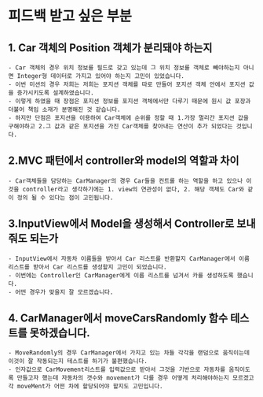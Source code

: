 # 피드백 받고 싶은 부분

## 1. Car 객체의 Position 객체가 분리돼야 하는지
    - Car 객체의 경우 위치 정보를 필드로 갖고 있는데 그 위치 정보를 객체로 빼야하는지 아니면 Integer형 데이터로 가지고 있어야 하는지 고민이 있었습니다.
    - 이번 미션의 경우 저희는 저희는 포지션 객체를 따로 만들어 포지션 객체 안에서 포지션 값을 증가시키도록 설계하였습니다.
    - 이렇게 하였을 때 장점은 포지션 정보를 포지션 객체에서만 다루기 때문에 원시 값 포장과 더불어 책임 소재가 분명해진 것 같습니다.
    - 하지만 단점은 포지션을 이용하여 Car객체에 순위를 정할 때 1.가장 멀리간 포지션 값을 구해야하고 2.그 값과 같은 포지션을 가진 Car객체를 찾아내는 연산이 추가 되었다는 것입니다.

## 2.MVC 패턴에서 controller와 model의 역할과 차이
    - Car객체들을 담당하는 CarManager의 경우 Car들을 컨트롤 하는 역할을 하고 있으나 이것을 controller라고 생각하기에는 1. view의 연관성이 없다, 2. 해당 객체도 Car와 같이 정의 될 수 있다는 점이 고민됩니다.

## 3.InputView에서 Model을 생성해서 Controller로 보내줘도 되는가
    - InputView에서 자동차 이름들을 받아서 Car 리스트를 반환할지 CarManager에서 이름 리스트를 받아서 Car 리스트를 생성할지 고민이 되었습니다.
    - 이번에는 Controller인 CarManager에게 이름 리스트를 넘겨서 카를 생성하도록 했습니다.
    - 어떤 경우가 맞을지 잘 모르겠습니다.

## 4. CarManager에서 moveCarsRandomly 함수 테스트를 못하겠습니다.
    - MoveRandomly의 경우 CarManager에서 가지고 있는 차들 각각을 랜덤으로 움직이는데 이것이 잘 작동되는지 테스트를 하기가 불편했습니다.
    - 인자값으로 CarMovement리스트를 입력값으로 받아서 그것을 기반으로 자동차를 움직이도록 만들고자 했는데 자동차의 갯수와 movement가 다를 경우 어떻게 처리해야하는지 모르겠고 각 moveMent가 어떤 차에 할당되어야 할지도 고민입니다.